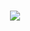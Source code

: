 
<!--tech stack icons-->
<h1 align="center">
  <img src="https://skillicons.dev/icons?i=java,spring,php,mongodb,mysql,postgres,html,css,bootstrap,ps,vscode,vim,eclipse,idea,sublime,docker,git,github,gitlab,linux,md,postman,obsidian&perline=14" />
</h1>
